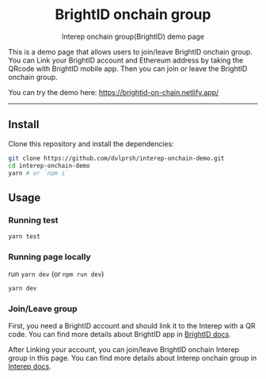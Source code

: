 <p align="center">
    <h1 align="center">
        BrightID onchain group
    </h1>
    <p align="center">Interep onchain group(BrightID) demo page</p>
</p>

This is a demo page that allows users to join/leave BrightID onchain group.
You can Link your BrightID account and Ethereum address by taking the QRcode with BrightID mobile app. 
Then you can join or leave the BrightID onchain group.

You can try the demo here: https://brightid-on-chain.netlify.app/

---

## Install

Clone this repository and install the dependencies:

```bash
git clone https://github.com/dvlprsh/interep-onchain-demo.git
cd interep-onchain-demo
yarn # or `npm i`
```

## Usage

### Running test

```bash
yarn test
```

### Running page locally

run `yarn dev` (or `npm run dev`)
```bash
yarn dev
```

### Join/Leave group
First, you need a BrightID account and should link it to the Interep with a QR code.
You can find more details about BrightID app in [BrightID docs](https://brightid.gitbook.io/brightid/).

After Linking your account, you can join/leave BrightID onchain Interep group in this page.
You can find more details about Interep onchain group in [Interep docs](https://docs.interep.link/guides/onchain-groups).